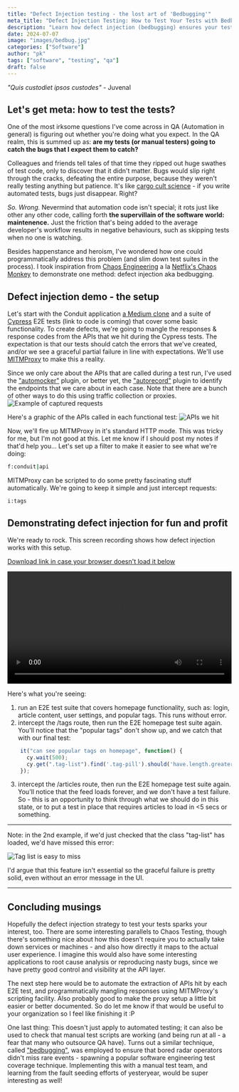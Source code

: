 ```yaml
---
title: "Defect Injection testing - the lost art of 'Bedbugging'"
meta_title: "Defect Injection Testing: How to Test Your Tests with Bedbugging"
description: "Learn how defect injection (bedbugging) ensures your tests catch bugs using MITMProxy & Chaos Engineering"
date: 2024-07-07
image: "images/bedbug.jpg"
categories: ["Software"]
author: "pk"
tags: ["software", "testing", "qa"]
draft: false
---
```


*"Quis custodiet ipsos custodes"* - Juvenal 


## Let's get meta: how to test the tests?

One of the most irksome questions I've come across in QA (Automation in general) is figuring out whether you're doing what you expect. In the QA realm, this is summed up as: **are my tests (or manual testers) going to catch the bugs that I expect them to catch?**

Colleagues and friends tell tales of that time they ripped out huge swathes of test code, only to discover that it didn't matter. Bugs would 
slip right through the cracks, defeating the entire purpose, because they weren't really testing anything but patience. It's like [cargo cult science](https://en.wikipedia.org/wiki/Cargo_cult_science) - if you write automated tests, bugs just disappear. Right?

*So. Wrong.* Nevermind that automation code isn't special; it rots just like other any other code, calling forth **the supervillain of the 
software world: maintenence.** Just the friction that's being added to the average developer's workflow results in negative behaviours, such 
as skipping tests when no one is watching. 

Besides happenstance and heroism, I've wondered how one could programmatically address this problem (and slim down test suites in the process). I took inspiration from [Chaos Engineering](https://github.com/dastergon/awesome-chaos-engineering) a la [Netflix's Chaos Monkey](https://github.com/Netflix/chaosmonkey) to demonstrate one method: defect injection aka bedbugging.

## Defect injection demo - the setup

Let's start with the Conduit application [a Medium clone](https://github.com/gothinkster/realworld) and a suite of [Cypress](https://www.cypress.io) E2E tests (link to code is coming) that cover some basic functionality. 
To create defects, we're going to mangle the responses & response codes from the APIs that we hit during the Cypress tests. The expectation is 
that our tests should catch the errors that we've created, and/or we see a graceful partial failure in line with expectations. We'll use 
[MITMProxy](https://mitmproxy.org/) to make this a reality.

Since we only care about the APIs that are called during a test run, I've used the ["automocker"](https://github.com/scottschafer/cypressautomocker) plugin, or better yet, the ["autorecord"](https://github.com/Nanciee/cypress-autorecord) plugin to identify the 
endpoints that we care about in each case. Note that there are a bunch of other ways to do this using traffic collection or proxies. 
![Example of captured requests](/images/autorecord.png)

Here's a graphic of the APIs called in each functional test:
![APIs we hit](/images/api-overview.png)

Now, we'll fire up MITMProxy in it's standard HTTP mode. This was tricky for me, but I'm not good at this. Let me know if I should post my notes if that'd help you... Let's set up a filter to make it easier to see what 
we're doing:

```bash
f:conduit|api
```

MITMProxy can be scripted to do some pretty fascinating stuff automatically. We're going to keep it simple and just intercept requests: 
```
i:tags
```

## Demonstrating defect injection for fun and profit

We're ready to rock. This screen recording shows how defect injection works with this setup. 

[Download link in case your browser doesn't load it below](/videos/bedbug_example.mov)

<div style="max-width:100%; width:600px; margin: 0 auto;">
  <video width="100%" controls>
    <source src="/videos/bedbug_example.mov" type="video/quicktime">
    Your browser does not support the video tag.
  </video>
</div>


Here's what you're seeing:

1. run an E2E test suite that covers homepage functionality, such as: login, article content, user settings, and popular tags. This runs without 
error.
2. intercept the /tags route, then run the E2E homepage test suite again. You'll notice that the "popular tags" don't show up, and we catch 
that with our final test:

```js
    it("can see popular tags on homepage", function() {
      cy.wait(500);
      cy.get(".tag-list").find('.tag-pill').should('have.length.greaterThan', 1)
    });
```

3. intercept the /articles route, then run the E2E homepage test suite again. You'll notice that the feed loads forever, and we don't have a
test failure. So - this is an opportunity to think through what we should do in this state, or to put a test in place that requires articles
to load in <5 secs or something. 

-----
Note: in the 2nd example, if we'd just checked that the class "tag-list" has loaded, we'd have missed this error:

![Tag list is easy to miss](/images/conduit-tag-list.png)

I'd argue that this feature isn't essential so the graceful failure is pretty solid, even without an error message in the UI.

-----

## Concluding musings

Hopefully the defect injection strategy to test your tests sparks your interest, too. There are some interesting parallels to Chaos Testing, though there's something nice about how this doesn't require you to actually take down services or machines - and also 
how directly it maps to the actual user experience. I imagine this would also have some interesting applications to root cause analysis or
reproducing nasty bugs, since we have pretty good control and visibility at the API layer. 

The next step here would be to automate the extraction of APIs hit by each E2E test, and programmatically mangling responses using MITMProxy's 
scripting facility. Also probably good to make the proxy setup a little bit easier or better documented. So do let me know if that would be 
useful to your organization so I feel like finishing it :P

One last thing: This doesn't just apply to automated testing; it can also be used to check that manual test scripts are working (and being run 
at all - a fear that many who outsource QA have). Turns out a similar technique, called ["bedbugging"](https://en.wikipedia.org/wiki/Bebugging), was employed to ensure that bored
radar operators didn't miss rare events  - spawning a popular software engineering test coverage
technique. Implementing this with a manual test team, and learning from the fault seeding efforts of yesteryear, would be super interesting 
as well!
